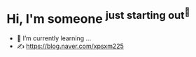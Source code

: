 # Hi, I'm **someone** <sup>just starting out<sup/>🤳

- 🌱 I’m currently learning ...
- ✍️ https://blog.naver.com/xpsxm225
